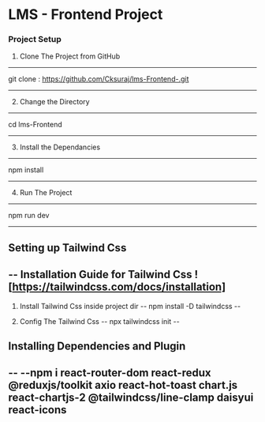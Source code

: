 # LMS - Frontend Project

### Project Setup

1. Clone The Project from GitHub
---
  git clone : https://github.com/Cksuraj/lms-Frontend-.git

---

2. Change the Directory
---
 cd lms-Frontend

---

3. Install the Dependancies
--- 
 npm install

---

4. Run The Project 
---
 npm run dev

---

## Setting up Tailwind Css 
-- 
Installation Guide for Tailwind Css ![https://tailwindcss.com/docs/installation]
--

1. Install Tailwind Css inside project dir
--
npm install -D tailwindcss
--

2. Config The Tailwind Css
-- 
npx tailwindcss init
-- 

## Installing Dependencies and Plugin

--
--npm i react-router-dom react-redux @reduxjs/toolkit axio react-hot-toast chart.js react-chartjs-2 @tailwindcss/line-clamp daisyui react-icons
--